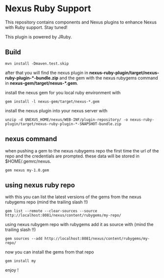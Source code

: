 Nexus Ruby Support
==================

This repository contains components and Nexus plugins to enhance Nexus with Ruby support. Stay tuned!

This plugin is powered by JRuby.


Build
-----

    mvn install -Dmaven.test.skip
	 
after that you will find the nexus plugin in **nexus-ruby-plugin/target/nexus-ruby-plugin-*-bundle.zip** and the gem with the nexus rubygems command in **nexus-gem/target/nexus-*.gem**.

install the nexus gem for you local ruby environment with

    gem install -l nexus-gem/target/nexus-*.gem

install the nexus plugin into your nexus server with

    unzip -d $NEXUS_HOME/nexus/WEB-INF/plugin-repository/ -o nexus-ruby-plugin/target/nexus-ruby-plugin-*-SNAPSHOT-bundle.zip

nexus command
-------------

when pushing a gem to the nexus rubygems repo the first time the url of the repo and the credentials are prompted. these data will be stored in $HOME/.gemrc/nexus.

    gem nexus my-1.0.gem

using nexus ruby repo
---------------------

with this you can list the latest versions of the gems from the nexus rubygems repo (mind the trailing slash !!)

    gem list --remote --clear-sources --source http://localhost:8081/nexus/content/rubygems/my-repo/

using nexus rubygem repo with rubygems add it as source with (mind the trailing slash !!)

    gem sources --add http://localhost:8081/nexus/content/rubygems/my-repo/
	
now you can install the gems from that repo

    gem install my
	
enjoy !
